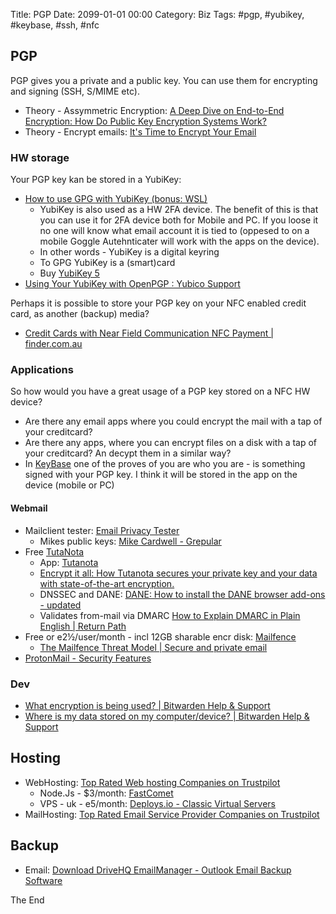 Title:  PGP
Date: 2099-01-01 00:00
Category: Biz
Tags: #pgp, #yubikey, #keybase, #ssh, #nfc

## PGP

PGP gives you a private and a public key. You can use them for encrypting and signing (SSH, S/MIME etc).  

* Theory - Assymmetric Encryption: [A Deep Dive on End-to-End Encryption: How Do Public Key Encryption Systems Work?](https://ssd.eff.org/en/module/deep-dive-end-end-encryption-how-do-public-key-encryption-systems-work)
* Theory - Encrypt emails: [It's Time to Encrypt Your Email](https://code.tutsplus.com/tutorials/its-time-to-encrypt-your-email--cms-23719)

### HW storage

Your PGP key kan be stored in a YubiKey:

* [How to use GPG with YubiKey (bonus: WSL)](https://codingnest.com/how-to-use-gpg-with-yubikey-wsl/)
    * YubiKey is also used as a HW 2FA device. The benefit of this is that you can use it for 2FA device both for Mobile and PC. If you loose it no one will know what email account it is tied to (oppesed to on a mobile Goggle Autehnticater will work with the apps on the device).  
    * In other words - YubiKey is a digital keyring
    * To GPG YubiKey is a (smart)card
    * Buy [YubiKey 5](https://www.yubico.com/product/yubikey-5-nfc/)
* [Using Your YubiKey with OpenPGP : Yubico Support](https://support.yubico.com/support/solutions/articles/15000006420-using-your-yubikey-with-openpgp)

Perhaps it is possible to store your PGP key on your NFC enabled credit card, as another (backup) media?

* [Credit Cards with Near Field Communication NFC Payment | finder.com.au](https://www.finder.com.au/nfc-credit-cards)

### Applications

So how would you have a great usage of a PGP key stored on a NFC HW device?  

* Are there any email apps where you could encrypt the mail with a tap of your creditcard?
* Are there any apps, where you can encrypt files on a disk with a tap of your creditcard? An decypt them in a similar way?
* In [KeyBase](SecKeyBase.md) one of the proves of you are who you are - is something signed with your PGP key. I think it will be stored in the app on the device (mobile or PC)

#### Webmail

* Mailclient tester: [Email Privacy Tester](https://www.emailprivacytester.com/)
    * Mikes public keys: [Mike Cardwell - Grepular](https://www.grepular.com/)
* Free [TutaNota](https://tutanota.com/security)
    * App: [‎Tutanota](https://apps.apple.com/us/app/tutanota/id922429609)
    * [Encrypt it all: How Tutanota secures your private key and your data with state-of-the-art encryption.](https://tutanota.com/blog/posts/innovative-encryption/)
    * DNSSEC and DANE: [DANE: How to install the DANE browser add-ons - updated](https://tutanota.com/blog/posts/dane-how-to-browser-plugins/) 
    * Validates from-mail via DMARC [How to Explain DMARC in Plain English | Return Path](https://blog.returnpath.com/how-to-explain-dmarc-in-plain-english/)
* Free or e2½/user/month - incl 12GB sharable encr disk: [Mailfence](https://mailfence.com/en/secure-email.jsp)
    * [The Mailfence Threat Model | Secure and private email](https://mailfence.com/en/threat-model.jsp)
* [ProtonMail - Security Features](https://protonmail.com/security-details)

### Dev

* [What encryption is being used? | Bitwarden Help &amp; Support](https://help.bitwarden.com/article/what-encryption-is-used/)
* [Where is my data stored on my computer/device? | Bitwarden Help &amp; Support](https://help.bitwarden.com/article/where-is-data-stored-computer/)

## Hosting

* WebHosting: [Top Rated Web hosting Companies on Trustpilot](https://www.trustpilot.com/categories/web_hosting#)
    * Node.Js - $3/month: [FastComet](https://www.fastcomet.com/pricing)
    * VPS - uk - e5/month: [Deploys.io - Classic Virtual Servers](https://deploys.io/store/virtual-servers/classic)
* MailHosting: [Top Rated Email Service Provider Companies on Trustpilot](https://www.trustpilot.com/categories/email-service-provider)

## Backup

* Email: [Download DriveHQ EmailManager - Outlook Email Backup Software](https://www.drivehq.com/downloads/DownloadEmailManager.aspx)

The End